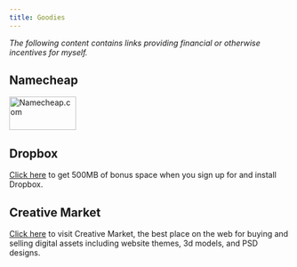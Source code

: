 ```yaml
---
title: Goodies
---
```


*The following content contains links providing financial or otherwise incentives for myself.*

<a name="namecheap"></a>

## Namecheap

<!-- BEGIN LINK --><a href="https:&#x2F;&#x2F;www.namecheap.com&#x2F;?aff=91108"><img src="http:&#x2F;&#x2F;files.namecheap.com&#x2F;graphics&#x2F;linkus&#x2F;120x60-1.gif" width="120" height="60" border="0" alt="Namecheap.com"></a><!-- END LINK -->

<a name="dropbox"></a>

## Dropbox

<a href="https://db.tt/8IVjLi1">Click here</a> to get 500MB of bonus space when you sign up for and install Dropbox.

<a name="creativemarket"></a>

## Creative Market

<a href="https://creativemarket.com?u=isaacrg">Click here</a> to visit Creative Market, the best place on the web for buying and selling digital assets including website themes, 3d models, and PSD designs.
